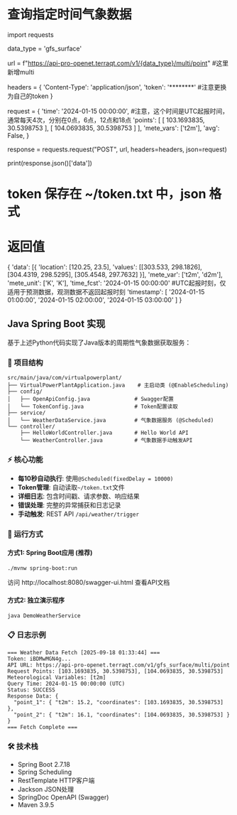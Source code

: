 # 查询指定时间气象数据
import requests

data_type = 'gfs_surface'

url = f"https://api-pro-openet.terraqt.com/v1/{data_type}/multi/point" #这里新增multi

headers = {
'Content-Type': 'application/json',
'token': '********' #注意更换为自己的token
}

request = {
'time': '2024-01-15 00:00:00', #注意，这个时间是UTC起报时间，通常每天4次，分别在0点，6点，12点和18点
'points': [
[
103.1693835,
30.5398753
],
[
104.0693835,
30.5398753
]
],
'mete_vars': ['t2m'],
'avg': False,
}

response = requests.request("POST", url, headers=headers, json=request)

print(response.json()['data'])


# token 保存在 ~/token.txt 中，json 格式

# 返回值
{
'data': [{
'location': [120.25, 23.5],
'values': [[303.533, 298.1826],
[304.4319, 298.5295],
[305.4548, 297.7632]
}],
'mete_var': ['t2m', 'd2m'],
'mete_unit': ['K', 'K'],
'time_fcst': '2024-01-15 00:00:00' #UTC起报时刻，仅适用于预测数据，观测数据不返回起报时刻
'timestamp': [
'2024-01-15 01:00:00',
'2024-01-15 02:00:00',
'2024-01-15 03:00:00'
]
}

## Java Spring Boot 实现

基于上述Python代码实现了Java版本的周期性气象数据获取服务：

### 🔧 项目结构
```
src/main/java/com/virtualpowerplant/
├── VirtualPowerPlantApplication.java    # 主启动类 (@EnableScheduling)
├── config/
│   ├── OpenApiConfig.java              # Swagger配置
│   └── TokenConfig.java                # Token配置读取
├── service/
│   └── WeatherDataService.java         # 气象数据服务 (@Scheduled)
└── controller/
    ├── HelloWorldController.java       # Hello World API
    └── WeatherController.java          # 气象数据手动触发API
```

### ⚡ 核心功能
- **每10秒自动执行**: 使用`@Scheduled(fixedDelay = 10000)`
- **Token管理**: 自动读取`~/token.txt`文件
- **详细日志**: 包含时间戳、请求参数、响应结果
- **错误处理**: 完整的异常捕获和日志记录
- **手动触发**: REST API `/api/weather/trigger`

### 🚀 运行方式

#### 方式1: Spring Boot应用 (推荐)
```bash
./mvnw spring-boot:run
```
访问 http://localhost:8080/swagger-ui.html 查看API文档

#### 方式2: 独立演示程序
```bash
java DemoWeatherService
```

### 📋 日志示例
```
=== Weather Data Fetch [2025-09-18 01:33:44] ===
Token: iBDMwMGN4g...
API URL: https://api-pro-openet.terraqt.com/v1/gfs_surface/multi/point
Request Points: [103.1693835, 30.5398753], [104.0693835, 30.5398753]
Meteorological Variables: [t2m]
Query Time: 2024-01-15 00:00:00 (UTC)
Status: SUCCESS
Response Data: {
  "point_1": { "t2m": 15.2, "coordinates": [103.1693835, 30.5398753] },
  "point_2": { "t2m": 16.1, "coordinates": [104.0693835, 30.5398753] }
}
=== Fetch Complete ===
```

### 🛠 技术栈
- Spring Boot 2.7.18
- Spring Scheduling
- RestTemplate HTTP客户端
- Jackson JSON处理
- SpringDoc OpenAPI (Swagger)
- Maven 3.9.5 
